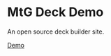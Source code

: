 MtG Deck Demo
=============

An open source deck builder site.

[Demo](https://crookedneighbor.github.io/mtg-deck-builder-demo/)
